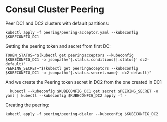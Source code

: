 # Consul Cluster Peering

Peer DC1 and DC2 clusters with default partitions:

```
kubectl apply -f peering/peering-acceptor.yaml --kubeconfig $KUBECONFIG_DC1
```

Getting the peering token and secret from first DC:
```
TOKEN_STATUS="$(kubectl get peeringacceptors --kubeconfig $KUBECONFIG_DC1 -o jsonpath='{.status.conditions[].status}' dc2-default)"
PEERING_SECRET="$(kubectl get peeringacceptors --kubeconfig $KUBECONFIG_DC1 -o jsonpath='{.status.secret.name}' dc2-default)"
```

And we create the Peering token secret in DC2 from the one created in DC1
  
```
  kubectl --kubeconfig $KUBECONFIG_DC1 get secret $PEERING_SECRET -o yaml | kubectl --kubeconfig $KUBECONFIG_DC2 apply -f -
```

Creating the peering:
```
kubectl apply -f peering/peering-dialer --kubeconfig $KUBECONFIG_DC2
```
